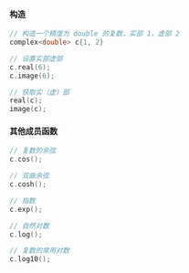#### 构造

```CPP
// 构造一个精度为 double 的复数，实部 1，虚部 2
complex<double> c{1, 2}

// 设置实部虚部
c.real(6);
c.image(6);

// 获取实（虚）部
real(c);
image(c);
```

#### 其他成员函数

```CPP
// 复数的余弦
c.cos();

// 双曲余弦
c.cosh();

// 指数
c.exp();

// 自然对数
c.log();

// 复数的常用对数
c.log10();
```
